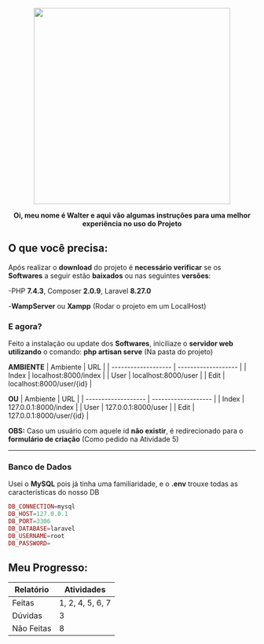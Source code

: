 <p align="center"><a href="https://laravel.com" target="_blank"><img src="https://raw.githubusercontent.com/laravel/art/master/logo-lockup/5%20SVG/2%20CMYK/1%20Full%20Color/laravel-logolockup-cmyk-red.svg" width="400"></a></p>

<p align="center"><strong>Oi, meu nome é Walter e aqui vão algumas instruções para uma melhor experiência no uso do Projeto </strong></p>



## O que você precisa:
Após realizar o **download** do projeto é **necessário verificar** se os **Softwares** a seguir estão **baixados** ou nas seguintes **versões**:

-PHP **7.4.3**, Composer **2.0.9**, Laravel **8.27.0**

-**WampServer** ou **Xampp** (Rodar o projeto em um LocalHost)

### E agora?
Feito a instalação ou update dos **Softwares**, iniciliaze o **servidor web utilizando** o comando: **php artisan serve** (Na pasta do projeto)

**AMBIENTE**
| Ambiente  |  URL  |
| ------------------- | ------------------- |
|  Index |  localhost:8000/index |
|  User |  localhost:8000/user |
|  Edit |  localhost:8000/user/{id} |

**OU**
| Ambiente  |  URL  |
| ------------------- | ------------------- |
|  Index |  127.0.0.1:8000/index |
|  User |  127.0.0.1:8000/user |
|  Edit |  127.0.0.1:8000/user/{id} |

**OBS:** Caso um usuário com aquele id **não existir**, é redirecionado para o **formulário de criação** (Como pedido na Atividade 5)
<hr>

### Banco de Dados
Usei o **MySQL** pois já tinha uma familiaridade, e o **.env** trouxe todas as características do nosso DB
~~~php
DB_CONNECTION=mysql
DB_HOST=127.0.0.1
DB_PORT=3306
DB_DATABASE=laravel
DB_USERNAME=root
DB_PASSWORD=
~~~

## Meu Progresso:
| Relatório |  Atividades  |
| ------------------- | ------------------- |
|  Feitas |  1, 2, 4, 5, 6, 7 |
|  Dúvidas |  3 |
|  Não Feitas | 8 |
